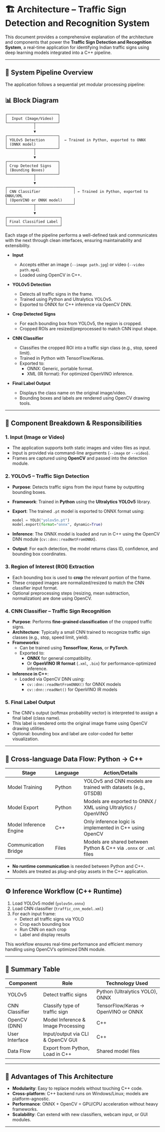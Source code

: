 # 🏗️ Architecture – Traffic Sign Detection and Recognition System

This document provides a comprehensive explanation of the architecture and components that power the **Traffic Sign Detection and Recognition System**, a real-time application for identifying Indian traffic signs using deep learning models integrated into a C++ pipeline.

---

## 🔄 System Pipeline Overview

The application follows a sequential yet modular processing pipeline:

## 📊 Block Diagram

```
┌───────────────────────┐
│  Input (Image/Video)  │
└────────────┬──────────┘
             │
             ▼
┌───────────────────────┐
│ YOLOv5 Detection      │  ← Trained in Python, exported to ONNX
│ (ONNX model)          │
└────────────┬──────────┘
             │
             ▼
┌───────────────────────┐
│ Crop Detected Signs   │
│ (Bounding Boxes)      │
└────────────┬──────────┘
             │
             ▼
┌──────────────────────────────┐
│ CNN Classifier               │ ← Trained in Python, exported to ONNX/XML
│ (OpenVINO or ONNX model)     │
└────────────┬─────────────────┘
             │
             ▼
┌────────────────────────┐
│ Final Classified Label │
└────────────────────────┘
```

Each stage of the pipeline performs a well-defined task and communicates with the next through clean interfaces, ensuring maintainability and extensibility.

- **Input**

  - Accepts either an image (`--image path.jpg`) or video (`--video path.mp4`).
  - Loaded using OpenCV in C++.

- **YOLOv5 Detection**

  - Detects all traffic signs in the frame.
  - Trained using Python and Ultralytics YOLOv5.
  - Exported to ONNX for C++ inference via OpenCV DNN.

- **Crop Detected Signs**

  - For each bounding box from YOLOv5, the region is cropped.
  - Cropped ROIs are resized/preprocessed to match CNN input shape.

- **CNN Classifier**

  - Classifies the cropped ROI into a traffic sign class (e.g., stop, speed limit).
  - Trained in Python with TensorFlow/Keras.
  - Exported to:
    - ONNX: Generic, portable format.
    - XML (IR format): For optimized OpenVINO inference.

- **Final Label Output**
  - Displays the class name on the original image/video.
  - Bounding boxes and labels are rendered using OpenCV drawing tools.

---

## 🧩 Component Breakdown & Responsibilities

### 1. **Input (Image or Video)**

- The application supports both static images and video files as input.
- Input is provided via command-line arguments (`--image` or `--video`).
- Frames are captured using **OpenCV** and passed into the detection module.

### 2. **YOLOv5 – Traffic Sign Detection**

- **Purpose**: Detects traffic signs from the input frame by outputting bounding boxes.
- **Framework**: Trained in **Python** using the **Ultralytics YOLOv5** library.
- **Export**: The trained `.pt` model is exported to ONNX format using:

  ```python
  model = YOLO("yolov5n.pt")
  model.export(format="onnx", dynamic=True)
  ```

- **Inference**: The ONNX model is loaded and run in C++ using the OpenCV DNN module (`cv::dnn::readNetFromONNX`).
- **Output**: For each detection, the model returns class ID, confidence, and bounding box coordinates.

### 3. **Region of Interest (ROI) Extraction**

- Each bounding box is used to **crop** the relevant portion of the frame.
- These cropped images are normalized/resized to match the CNN classifier input format.
- Optional preprocessing steps (resizing, mean subtraction, normalization) are done using OpenCV.

### 4. **CNN Classifier – Traffic Sign Recognition**

- **Purpose**: Performs **fine-grained classification** of the cropped traffic signs.
- **Architecture**: Typically a small CNN trained to recognize traffic sign classes (e.g., stop, speed limit, yield).
- **Frameworks**:
  - Can be trained using **TensorFlow**, **Keras**, or **PyTorch**.
  - Exported to:
    - **ONNX** for general compatibility.
    - Or **OpenVINO IR format** (`.xml`, `.bin`) for performance-optimized inference.
- **Inference in C++**:
  - Loaded via OpenCV DNN using:
    - `cv::dnn::readNetFromONNX()` for ONNX models
    - `cv::dnn::readNet()` for OpenVINO IR models

### 5. **Final Label Output**

- The CNN's output (softmax probability vector) is interpreted to assign a final label (class name).
- This label is rendered onto the original image frame using OpenCV drawing utilities.
- Optional: bounding box and label are color-coded for better visualization.

---

## 🔁 Cross-language Data Flow: Python → C++

| Stage                  | Language | Action/Details                                                     |
| ---------------------- | -------- | ------------------------------------------------------------------ |
| Model Training         | Python   | YOLOv5 and CNN models are trained with datasets (e.g., GTSDB)      |
| Model Export           | Python   | Models are exported to ONNX / XML using Ultralytics / OpenVINO     |
| Model Inference Engine | C++      | Only inference logic is implemented in C++ using OpenCV            |
| Communication Bridge   | Files    | Models are shared between Python & C++ via `.onnx` or `.xml` files |

- **No runtime communication** is needed between Python and C++.
- Models are treated as plug-and-play assets in the C++ application.

---

## ⚙️ Inference Workflow (C++ Runtime)

1. Load YOLOv5 model (`yolov5n.onnx`)
2. Load CNN classifier (`traffic_cnn_model.xml`)
3. For each input frame:
   - Detect all traffic signs via YOLO
   - Crop each bounding box
   - Run CNN on each crop
   - Label and display results

This workflow ensures real-time performance and efficient memory handling using OpenCV’s optimized DNN module.

---

## 🧱 Summary Table

| Component      | Role                               | Technology Used                     |
| -------------- | ---------------------------------- | ----------------------------------- |
| YOLOv5         | Detect traffic signs               | Python (Ultralytics YOLO), ONNX     |
| CNN Classifier | Classify type of traffic sign      | TensorFlow/Keras → OpenVINO or ONNX |
| OpenCV (DNN)   | Model Inference & Image Processing | C++                                 |
| User Interface | Input/output via CLI & OpenCV GUI  | C++                                 |
| Data Flow      | Export from Python, Load in C++    | Shared model files                  |

---

## 🚀 Advantages of This Architecture

- **Modularity**: Easy to replace models without touching C++ code.
- **Cross-platform**: C++ backend runs on Windows/Linux; models are platform-agnostic.
- **Performance**: ONNX + OpenCV = GPU/CPU acceleration without heavy frameworks.
- **Scalability**: Can extend with new classifiers, webcam input, or GUI modules.

---
